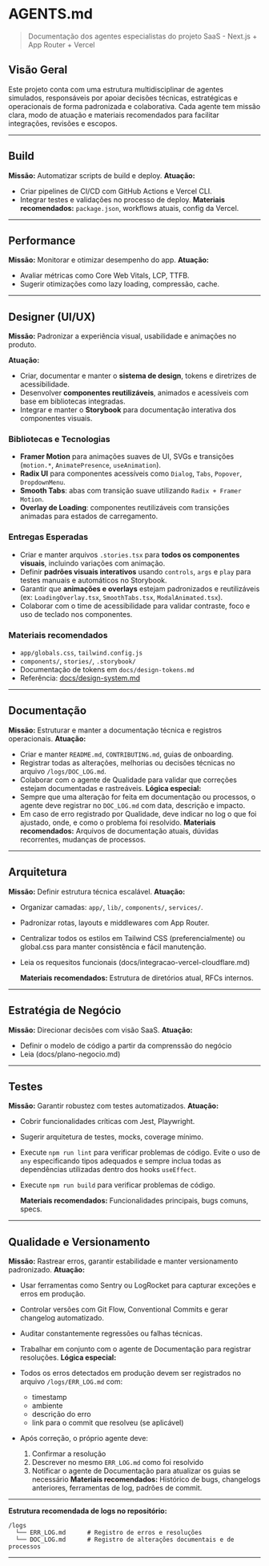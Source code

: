 # AGENTS.md

> Documentação dos agentes especialistas do projeto SaaS - Next.js + App Router + Vercel

## Visão Geral

Este projeto conta com uma estrutura multidisciplinar de agentes simulados, responsáveis por apoiar decisões técnicas, estratégicas e operacionais de forma padronizada e colaborativa. Cada agente tem missão clara, modo de atuação e materiais recomendados para facilitar integrações, revisões e escopos.

---

## Build

**Missão:** Automatizar scripts de build e deploy.
**Atuação:**

- Criar pipelines de CI/CD com GitHub Actions e Vercel CLI.
- Integrar testes e validações no processo de deploy.
  **Materiais recomendados:** `package.json`, workflows atuais, config da Vercel.

---

## Performance

**Missão:** Monitorar e otimizar desempenho do app.
**Atuação:**

- Avaliar métricas como Core Web Vitals, LCP, TTFB.
- Sugerir otimizações como lazy loading, compressão, cache.

---

## Designer (UI/UX)

**Missão:** Padronizar a experiência visual, usabilidade e animações no produto.

**Atuação:**

- Criar, documentar e manter o **sistema de design**, tokens e diretrizes de acessibilidade.
- Desenvolver **componentes reutilizáveis**, animados e acessíveis com base em bibliotecas integradas.
- Integrar e manter o **Storybook** para documentação interativa dos componentes visuais.

### Bibliotecas e Tecnologias

- **Framer Motion** para animações suaves de UI, SVGs e transições (`motion.*`, `AnimatePresence`, `useAnimation`).
- **Radix UI** para componentes acessíveis como `Dialog`, `Tabs`, `Popover`, `DropdownMenu`.
- **Smooth Tabs**: abas com transição suave utilizando `Radix + Framer Motion`.
- **Overlay de Loading**: componentes reutilizáveis com transições animadas para estados de carregamento.

### Entregas Esperadas

- Criar e manter arquivos `.stories.tsx` para **todos os componentes visuais**, incluindo variações com animação.
- Definir **padrões visuais interativos** usando `controls`, `args` e `play` para testes manuais e automáticos no Storybook.
- Garantir que **animações e overlays** estejam padronizados e reutilizáveis (ex: `LoadingOverlay.tsx`, `SmoothTabs.tsx`, `ModalAnimated.tsx`).
- Colaborar com o time de acessibilidade para validar contraste, foco e uso de teclado nos componentes.

### Materiais recomendados

- `app/globals.css`, `tailwind.config.js`
- `components/`, `stories/`, `.storybook/`
- Documentação de tokens em `docs/design-tokens.md`
- Referência: [docs/design-system.md](docs/design-system.md)

---

## Documentação

**Missão:** Estruturar e manter a documentação técnica e registros operacionais.
**Atuação:**

- Criar e manter `README.md`, `CONTRIBUTING.md`, guias de onboarding.
- Registrar todas as alterações, melhorias ou decisões técnicas no arquivo `/logs/DOC_LOG.md`.
- Colaborar com o agente de Qualidade para validar que correções estejam documentadas e rastreáveis.
  **Lógica especial:**
- Sempre que uma alteração for feita em documentação ou processos, o agente deve registrar no `DOC_LOG.md` com data, descrição e impacto.
- Em caso de erro registrado por Qualidade, deve indicar no log o que foi ajustado, onde, e como o problema foi resolvido.
  **Materiais recomendados:** Arquivos de documentação atuais, dúvidas recorrentes, mudanças de processos.

---

## Arquitetura

**Missão:** Definir estrutura técnica escalável.
**Atuação:**

- Organizar camadas: `app/`, `lib/`, `components/`, `services/`.
- Padronizar rotas, layouts e middlewares com App Router.
- Centralizar todos os estilos em Tailwind CSS (preferencialmente) ou global.css para manter consistência e fácil manutenção.
- Leia os requesitos funcionais (docs/integracao-vercel-cloudflare.md)

  **Materiais recomendados:** Estrutura de diretórios atual, RFCs internos.

---

## Estratégia de Negócio

**Missão:** Direcionar decisões com visão SaaS.
**Atuação:**

- Definir o modelo de código a partir da comprenssão do negócio
- Leia (docs/plano-negocio.md)

---

## Testes

**Missão:** Garantir robustez com testes automatizados.
**Atuação:**

- Cobrir funcionalidades críticas com Jest, Playwright.
- Sugerir arquitetura de testes, mocks, coverage mínimo.
- Execute `npm run lint` para verificar problemas de código. Evite o uso de `any` especificando tipos adequados e sempre inclua todas as dependências utilizadas dentro dos hooks `useEffect`.
- Execute `npm run build` para verificar problemas de código.

  **Materiais recomendados:** Funcionalidades principais, bugs comuns, specs.

---

## Qualidade e Versionamento

**Missão:** Rastrear erros, garantir estabilidade e manter versionamento padronizado.
**Atuação:**

- Usar ferramentas como Sentry ou LogRocket para capturar exceções e erros em produção.
- Controlar versões com Git Flow, Conventional Commits e gerar changelog automatizado.
- Auditar constantemente regressões ou falhas técnicas.
- Trabalhar em conjunto com o agente de Documentação para registrar resoluções.
  **Lógica especial:**
- Todos os erros detectados em produção devem ser registrados no arquivo `/logs/ERR_LOG.md` com:

  - timestamp
  - ambiente
  - descrição do erro
  - link para o commit que resolveu (se aplicável)

- Após correção, o próprio agente deve:

  1. Confirmar a resolução
  2. Descrever no mesmo `ERR_LOG.md` como foi resolvido
  3. Notificar o agente de Documentação para atualizar os guias se necessário
     **Materiais recomendados:** Histórico de bugs, changelogs anteriores, ferramentas de log, padrões de commit.

---

**Estrutura recomendada de logs no repositório:**

```
/logs
  └── ERR_LOG.md      # Registro de erros e resoluções
  └── DOC_LOG.md      # Registro de alterações documentais e de processos
```

---
